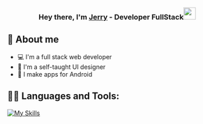 
<h3 align="center">Hey there, I'm <a href="https://github.com/gera39">Jerry</a> - Developer FullStack<img src="https://media.giphy.com/media/hvRJCLFzcasrR4ia7z/giphy.gif" width="28"></h3>


## 📖 About me

* 💻 I'm a full stack web developer
* 🎨 I'm a self-taught UI designer
* 📱 I make apps for Android




## 👨‍💻 Languages and Tools:
[![My Skills](https://skillicons.dev/icons?i=spring,laravel,mysql,mongodb,php,postman,postgres,react,java,js,astro,html,css,python,bootstrap,jquery,tailwindcss)](https://skillicons.dev)


